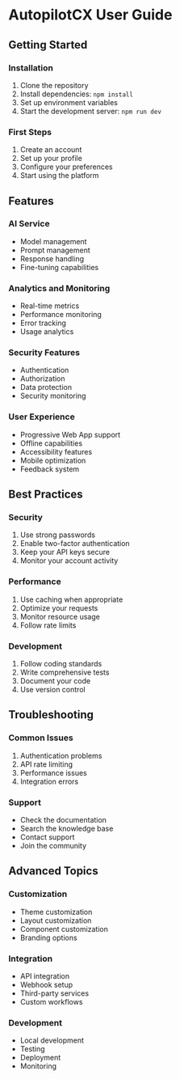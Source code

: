 # AutopilotCX User Guide

## Getting Started

### Installation
1. Clone the repository
2. Install dependencies: `npm install`
3. Set up environment variables
4. Start the development server: `npm run dev`

### First Steps
1. Create an account
2. Set up your profile
3. Configure your preferences
4. Start using the platform

## Features

### AI Service
- Model management
- Prompt management
- Response handling
- Fine-tuning capabilities

### Analytics and Monitoring
- Real-time metrics
- Performance monitoring
- Error tracking
- Usage analytics

### Security Features
- Authentication
- Authorization
- Data protection
- Security monitoring

### User Experience
- Progressive Web App support
- Offline capabilities
- Accessibility features
- Mobile optimization
- Feedback system

## Best Practices

### Security
1. Use strong passwords
2. Enable two-factor authentication
3. Keep your API keys secure
4. Monitor your account activity

### Performance
1. Use caching when appropriate
2. Optimize your requests
3. Monitor resource usage
4. Follow rate limits

### Development
1. Follow coding standards
2. Write comprehensive tests
3. Document your code
4. Use version control

## Troubleshooting

### Common Issues
1. Authentication problems
2. API rate limiting
3. Performance issues
4. Integration errors

### Support
- Check the documentation
- Search the knowledge base
- Contact support
- Join the community

## Advanced Topics

### Customization
- Theme customization
- Layout customization
- Component customization
- Branding options

### Integration
- API integration
- Webhook setup
- Third-party services
- Custom workflows

### Development
- Local development
- Testing
- Deployment
- Monitoring 